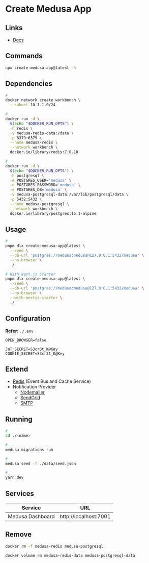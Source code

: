 # Create Medusa App

<!--
admin
backend
storefront
-->

## Links

- [Docs](https://docs.medusajs.com/create-medusa-app)

## Commands

```sh
npx create-medusa-app@latest -h
```

## Dependencies

```sh
#
docker network create workbench \
  --subnet 10.1.1.0/24

#
docker run -d \
  $(echo "$DOCKER_RUN_OPTS") \
  -h redis \
  -v medusa-redis-data:/data \
  -p 6379:6379 \
  --name medusa-redis \
  --network workbench \
  docker.io/library/redis:7.0.10

#
docker run -d \
  $(echo "$DOCKER_RUN_OPTS") \
  -h postgresql \
  -e POSTGRES_USER='medusa' \
  -e POSTGRES_PASSWORD='medusa' \
  -e POSTGRES_DB='medusa' \
  -v medusa-postgresql-data:/var/lib/postgresql/data \
  -p 5432:5432 \
  --name medusa-postgresql \
  --network workbench \
  docker.io/library/postgres:15.1-alpine
```

## Usage

```sh
#
pnpm dlx create-medusa-app@latest \
  --seed \
  --db-url 'postgres://medusa:medusa@127.0.0.1:5432/medusa' \
  --no-browser \
  ./

# With Next.js Starter
pnpm dlx create-medusa-app@latest \
  --seed \
  --db-url 'postgres://medusa:medusa@127.0.0.1:5432/medusa' \
  --no-browser \
  --with-nextjs-starter \
  ./
```

## Configuration

**Refer:** `./.env`

```env
OPEN_BROWSER=false

JWT_SECRET=S3cr3t_K@Key
COOKIE_SECRET=S3cr3t_K@Key
```

## Extend

- [Redis](./extend/redis.md) (Event Bus and Cache Service)
- Notification Provider
  - [Nodemailer](./extend/nodemailer.md)
  - [SendGrid](./extend/sendgrid.md)
  - [SMTP](./extend/smtp.md)

## Running

```sh
#
cd ./<name>

#
medusa migrations run

#
medusa seed -f ./data/seed.json

#
yarn dev
```

## Services

| Service          | URL                   |
| ---------------- | --------------------- |
| Medusa Dashboard | http://localhost:7001 |

## Remove

```sh
docker rm -f medusa-redis medusa-postgresql

docker volume rm medusa-redis-data medusa-postgresql-data
```
